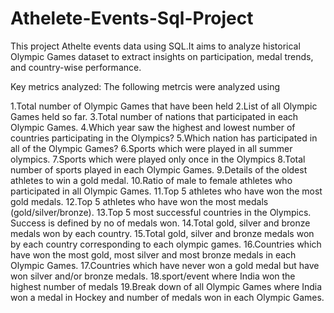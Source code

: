 # Athelete-Events-Sql-Project
This project Athelte events data using SQL.It aims to analyze historical Olympic Games dataset to extract insights on participation, medal trends, and country-wise performance.


Key metrics analyzed:
The following metrcis were analyzed using

1.Total number of Olympic Games that have been held
2.List of all Olympic Games held so far.
3.Total number of nations that participated in each Olympic Games.
4.Which year saw the highest and lowest number of countries participating in the Olympics?
5.Which nation has participated in all of the Olympic Games?
6.Sports which were played in all summer olympics.
7.Sports which were played only once in the Olympics
8.Total number of sports played in each Olympic Games.
9.Details of the oldest athletes to win a gold medal.
10.Ratio of male to female athletes who participated in all Olympic Games.
11.Top 5 athletes who have won the most gold medals.
12.Top 5 athletes who have won the most medals (gold/silver/bronze).
13.Top 5 most successful countries in the Olympics. Success is defined by no of medals won.
14.Total gold, silver and bronze medals won by each country.
15.Total gold, silver and bronze medals won by each country corresponding to each olympic games.
16.Countries which have won the most gold, most silver and most bronze medals in each Olympic Games.
17.Countries which have never won a gold medal but have won silver and/or bronze medals.
18.sport/event where India won the highest number of medals
19.Break down of all Olympic Games where India won a medal in Hockey and number of medals won in each Olympic Games.
